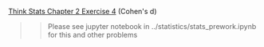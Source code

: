 [Think Stats Chapter 2 Exercise 4](http://greenteapress.com/thinkstats2/html/thinkstats2003.html#toc24) (Cohen's d)

>> Please see jupyter notebook in ../statistics/stats_prework.ipynb for this and other problems
